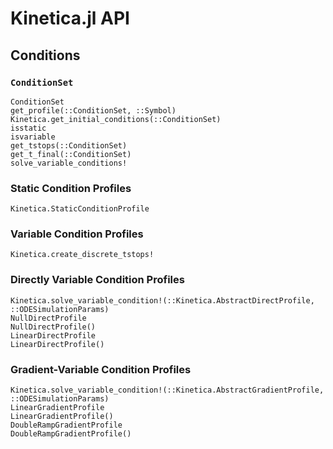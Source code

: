 # Kinetica.jl API

## Conditions

### `ConditionSet`

```@docs
ConditionSet
get_profile(::ConditionSet, ::Symbol)
Kinetica.get_initial_conditions(::ConditionSet)
isstatic
isvariable
get_tstops(::ConditionSet)
get_t_final(::ConditionSet)
solve_variable_conditions!
```

### Static Condition Profiles

```@docs
Kinetica.StaticConditionProfile
```

### Variable Condition Profiles

```@docs
Kinetica.create_discrete_tstops!
```

### Directly Variable Condition Profiles

```@docs
Kinetica.solve_variable_condition!(::Kinetica.AbstractDirectProfile, ::ODESimulationParams)
NullDirectProfile
NullDirectProfile()
LinearDirectProfile
LinearDirectProfile()
```

### Gradient-Variable Condition Profiles

```@docs
Kinetica.solve_variable_condition!(::Kinetica.AbstractGradientProfile, ::ODESimulationParams)
LinearGradientProfile
LinearGradientProfile()
DoubleRampGradientProfile
DoubleRampGradientProfile()
```